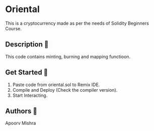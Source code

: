 # Oriental 
This is a cryptocurrency made as per the needs of Solidity Beginners Course.

## Description 📜
This code contains minting, burning and mapping functioon.

## Get Started 🚀
1. Paste code from oriental.sol to Remix IDE.
2. Compile and Deploy (Check the compiler version).
3. Start Interacting.

## Authors 👤
Apoorv Mishra
